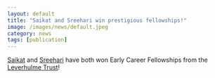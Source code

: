 ```yaml
---
layout: default
title: "Saikat and Sreehari win prestigious fellowships!"
image: /images/news/default.jpeg
category: news
tags: [publication]
---
```

[Saikat] and [Sreehari] have both won Early Career Fellowships from the [Leverhulme Trust]!

[Saikat]: /team/saikat-datta
[Sreehari]: /team/sreeharipd
[Leverhulme Trust]: https://www.leverhulme.ac.uk/early-career-fellowships
